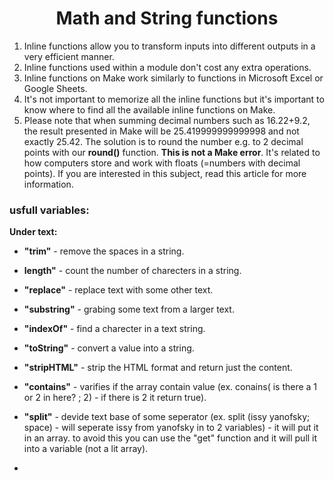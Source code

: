 
<div align="center">

# Math and String functions
</div>



1. Inline functions allow you to transform inputs into different outputs in a very efficient manner.
2. Inline functions used within a module don't cost any extra operations.
3. Inline functions on Make work similarly to functions in Microsoft Excel or Google Sheets.
4. It's not important to memorize all the inline functions but it's important to know where to find all the available inline functions on Make.
5. Please note that when summing decimal numbers such as 16.22+9.2, the result presented in Make will be 25.419999999999998 and not exactly 25.42. The solution is to round the number e.g. to 2 decimal points with our __round()__ function. __This is not a Make error__. It's related to how computers store and work with floats (=numbers with decimal points). If you are interested in this subject, read this article for more information.


### usfull variables:

__Under text:__

  * __"trim"__ - remove the spaces in a string.
  * __length"__ - count the number of charecters in a string.
  * __"replace"__ - replace text with some other text.
  * __"substring"__ - grabing some text from a larger text.
  * __"indexOf"__ - find a charecter in a text string.
  * __"toString"__ - convert a value into a string.
  * __"stripHTML"__ - strip the HTML format and return just the content.
  * __"contains"__ - varifies if the array contain value (ex. conains( is there a 1 or 2 in here? ; 2) - if there is 2 it return true).
  * __"split"__ - devide text base of some seperator (ex. split (issy yanofsky; space) - will seperate issy from yanofsky in to 2 variables) - it will put it in an array. to avoid this you can use the "get" function and it will pull it into a variable (not a lit array).
    
  * 
